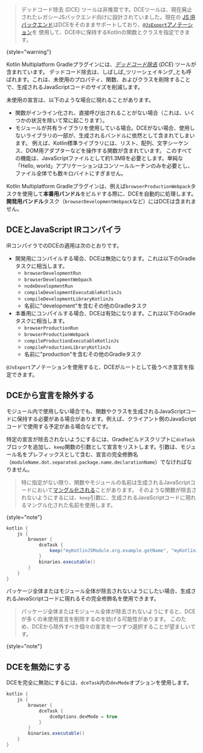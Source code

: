 [//]: # (title: Kotlin/JS デッドコード除去)

> デッドコード除去 (DCE) ツールは非推奨です。DCEツールは、現在廃止されたレガシーJSバックエンド向けに設計されていました。現在の
> [JS IRバックエンド](#dce-and-javascript-ir-compiler)はDCEをそのままサポートしており、[`@JsExport`アノテーション](https://kotlinlang.org/api/latest/jvm/stdlib/kotlin.js/-js-export/)を
> 使用して、DCE中に保持するKotlinの関数とクラスを指定できます。
>
{style="warning"}

Kotlin Multiplatform Gradleプラグインには、_[デッドコード除去](https://wikipedia.org/wiki/Dead_code_elimination)_ (_DCE_) ツールが含まれています。
デッドコード除去は、しばしば_ツリーシェイキング_とも呼ばれます。これは、未使用のプロパティ、関数、およびクラスを削除することで、生成されるJavaScriptコードのサイズを削減します。

未使用の宣言は、以下のような場合に現れることがあります。

* 関数がインライン化され、直接呼び出されることがない場合（これは、いくつかの状況を除いて常に起こります）。
* モジュールが共有ライブラリを使用している場合。DCEがない場合、使用しないライブラリの一部が、生成されるバンドルに依然として含まれてしまいます。
  例えば、Kotlin標準ライブラリには、リスト、配列、文字シーケンス、DOM用アダプターなどを操作する関数が含まれています。
  このすべての機能は、JavaScriptファイルとして約1.3MBを必要とします。単純な「Hello, world」アプリケーションはコンソールルーチンのみを必要とし、ファイル全体でも数キロバイトにすぎません。

Kotlin Multiplatform Gradleプラグインは、例えば`browserProductionWebpack`タスクを使用して**本番用バンドル**をビルドする際に、DCEを自動的に処理します。
**開発用バンドル**タスク（`browserDevelopmentWebpack`など）にはDCEは含まれません。

## DCEとJavaScript IRコンパイラ

IRコンパイラでのDCEの適用は次のとおりです。

* 開発用にコンパイルする場合、DCEは無効になります。これは以下のGradleタスクに相当します。
  * `browserDevelopmentRun`
  * `browserDevelopmentWebpack`
  * `nodeDevelopmentRun`
  * `compileDevelopmentExecutableKotlinJs`
  * `compileDevelopmentLibraryKotlinJs`
  * 名前に"development"を含むその他のGradleタスク
* 本番用にコンパイルする場合、DCEは有効になります。これは以下のGradleタスクに相当します。
  * `browserProductionRun`
  * `browserProductionWebpack`
  * `compileProductionExecutableKotlinJs`
  * `compileProductionLibraryKotlinJs`
  * 名前に"production"を含むその他のGradleタスク

`@JsExport`アノテーションを使用すると、DCEがルートとして扱うべき宣言を指定できます。

## DCEから宣言を除外する

モジュール内で使用しない場合でも、関数やクラスを生成されるJavaScriptコードに保持する必要がある場合があります。例えば、クライアント側のJavaScriptコードで使用する予定がある場合などです。

特定の宣言が除去されないようにするには、Gradleビルドスクリプトに`dceTask`ブロックを追加し、`keep`関数の引数として宣言をリストします。引数は、モジュール名をプレフィックスとして含む、宣言の完全修飾名（`moduleName.dot.separated.package.name.declarationName`）でなければなりません。

> 特に指定がない限り、関数やモジュールの名前は生成されるJavaScriptコードにおいて[マングル化される](js-to-kotlin-interop.md#jsname-annotation)ことがあります。
> そのような関数が除去されないようにするには、`keep`引数に、生成されるJavaScriptコードに現れるマングル化された名前を使用します。
>
{style="note"}

```groovy
kotlin {
    js {
        browser {
            dceTask {
                keep("myKotlinJSModule.org.example.getName", "myKotlinJSModule.org.example.User" )
            }
            binaries.executable()
        }
    }
}
```

パッケージ全体またはモジュール全体が除去されないようにしたい場合、生成されるJavaScriptコードに現れるその完全修飾名を使用できます。

> パッケージ全体またはモジュール全体が除去されないようにすると、DCEが多くの未使用宣言を削除するのを妨げる可能性があります。
> このため、DCEから除外すべき個々の宣言を一つずつ選択することが望ましいです。
>
{style="note"}

## DCEを無効にする

DCEを完全に無効にするには、`dceTask`内の`devMode`オプションを使用します。

```groovy
kotlin {
    js {
        browser {
            dceTask {
                dceOptions.devMode = true
            }
        }
        binaries.executable()
    }
}